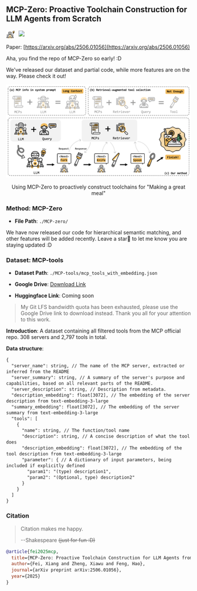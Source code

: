 ## MCP-Zero: Proactive Toolchain Construction for LLM Agents from Scratch

<div style="display: flex; align-items: center; gap: 10px; margin-bottom: 10px;">
  <img src="assets/robot.png" alt="MCP-Zero Robot" width="24" height="24">
  <a href="https://arxiv.org/abs/2506.01056">
    <img src="https://img.shields.io/badge/arXiv-2506.01056-red" height="20">
  </a>
</div>

Paper: [https://arxiv.org/abs/2506.01056](https://arxiv.org/abs/2506.01056)


Aha, you find the repo of MCP-Zero so early! :D

We've released our dataset and partial code, while more features are on the way. Please check it out!


<div align="center">
  <img src="assets/fig1.png" alt="MCP-Zero workflow">
  <p> Using MCP-Zero to proactively construct toolchains for "Making a great meal"</p>
</div>


### Method: MCP-Zero

- **File Path**: `./MCP-zero/`

We have now released our code for hierarchical semantic matching, and other features will be added recently. Leave a star🌟 to let me know you are staying updated :D



### Dataset: MCP-tools

- **Dataset Path**: `./MCP-tools/mcp_tools_with_embedding.json`

- **Google Drive**: [Download Link](https://drive.google.com/file/d/1RjBGU-AGdHdhUABoeYSztbfQlD0hjUBn/view?usp=sharing)

- **Huggingface Link**: Coming soon

> My Git LFS bandwidth quota has been exhausted, please use the Google Drive link to download instead. Thank you all for your attention to this work. 


**Introduction**: A dataset containing all filtered tools from the MCP official repo. 308 servers and 2,797 tools in total.

**Data structure**:
```
{
  "server_name": string, // The name of the MCP server, extracted or inferred from the README
  "server_summary": string, // A summary of the server's purpose and capabilities, based on all relevant parts of the README.
  "server_description": string, // Description from metadata. 
  "description_embedding": float[3072], // The embedding of the server description from text-embedding-3-large
  "summary_embedding": float[3072], // The embedding of the server summary from text-embedding-3-large
  "tools": [
    {
      "name": string, // The function/tool name
      "description": string, // A concise description of what the tool does
      "description_embedding": float[3072], // The embedding of the tool description from text-embedding-3-large
      "parameter": { // A dictionary of input parameters, being included if explicitly defined
        "param1": "(type) description1",
        "param2": "(Optional, type) description2"
      }
    }
  ]
}
```


### Citation

> Citation makes me happy.
> 
>   --Shakespeare
>   ~~(just for fun :D)~~

```bibtex
@article{fei2025mcp,
  title={MCP-Zero: Proactive Toolchain Construction for LLM Agents from Scratch},
  author={Fei, Xiang and Zheng, Xiawu and Feng, Hao},
  journal={arXiv preprint arXiv:2506.01056},
  year={2025}
}
```

